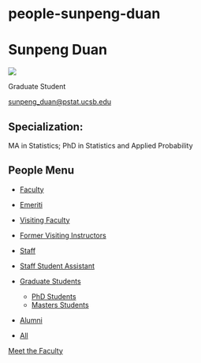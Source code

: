 # people-sunpeng-duan

# Sunpeng Duan

![](https://www.pstat.ucsb.edu/sites/default/files/styles/people_node/public/people/photo/3P7A2673.JPG?itok=d9xMZCMW)

Graduate Student

[sunpeng\_duan@pstat.ucsb.edu](mailto:sunpeng_duan@pstat.ucsb.edu)

## Specialization:

MA in Statistics; PhD in Statistics and Applied Probability

## People Menu

- [Faculty](/people/academic "Faculty")
- [Emeriti](/people/emeriti "Emeriti")
- [Visiting Faculty](/people/visiting "Visiting Faculty")
- [Former Visiting Instructors](/people/lecturer "Former Visiting Instructors")
- [Staff](/people/staff)
- [Staff Student Assistant](/people/researcher "Staff Student Assistant")
- [Graduate Students](/people/student "Graduate Students")
  
  - [PhD Students](/people/student/phd "PhD Students")
  - [Masters Students](/people/student/masters "Masters Students")
- [Alumni](/people/alumni)
- [All](/people/all)

[Meet the Faculty](/people/meet-the-faculty)